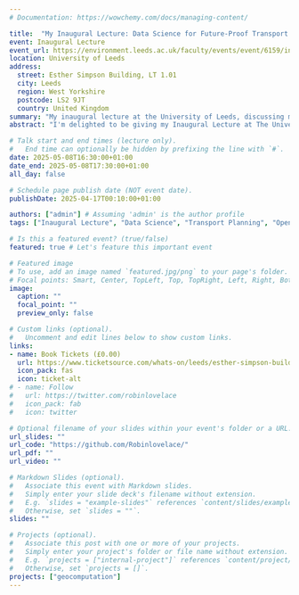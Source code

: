 ```yaml
---
# Documentation: https://wowchemy.com/docs/managing-content/

title:  "My Inaugural Lecture: Data Science for Future-Proof Transport Planning"
event: Inaugural Lecture
event_url: https://environment.leeds.ac.uk/faculty/events/event/6159/inaugural-lecture-professor-robin-lovelace
location: University of Leeds
address:
  street: Esther Simpson Building, LT 1.01
  city: Leeds
  region: West Yorkshire
  postcode: LS2 9JT
  country: United Kingdom
summary: "My inaugural lecture at the University of Leeds, discussing my work using data science for future-proof transport planning, key career milestones, and my open, reproducible research approach."
abstract: "I'm delighted to be giving my Inaugural Lecture at The University of Leeds. I welcome everyone – colleagues, researchers, students, alumni, and visitors – to celebrate this milestone.\n\nIn this lecture, I'll discuss my work developing evidence for effective and future-proof transport planning using data science. I'll cover key methodological, empirical, and applied contributions from my research journey, including:\n\n*   Developing the national Propensity to Cycle Tool ([www.pct.bike](https://www.pct.bike/))\n*   A secondment to the No. 10 Downing Street data science team\n*   Building data capacity at Active Travel England ([plan.activetravelengland.gov.uk](https://plan.activetravelengland.gov.uk/))\n*   Current projects on integrated transport in Portugal ([biclar.tmlmobilidade.pt](https://biclar.tmlmobilidade.pt/)) and the Network Planning Tool for Scotland.\n\nMy approach emphasizes reproducible, open, and verifiable research. I'm passionate about open source software and community building, leading to R packages and books like *Geocomputation with R* ([r.geocompx.org](https://r.geocompx.org)) and *Geocomputation with Python* ([py.geocompx.org](https://py.geocompx.org)).\n\nA hands-on 'Hackathon' will precede the lecture ([details and sign up at itsleeds.github.io/tds](https://itsleeds.github.io/tds/minihack-transport-data)).\n\n**Schedule:**\n*   16:00 – 16:25: Drinks reception (ITS social space)\n*   16:30 – 17:30: Lecture (Esther Simpson room 1.01)\n*   17:30 - 18:00: Refreshments (ITS social space)"

# Talk start and end times (lecture only).
#   End time can optionally be hidden by prefixing the line with `#`.
date: 2025-05-08T16:30:00+01:00
date_end: 2025-05-08T17:30:00+01:00
all_day: false

# Schedule page publish date (NOT event date).
publishDate: 2025-04-17T00:10:00+01:00

authors: ["admin"] # Assuming 'admin' is the author profile
tags: ["Inaugural Lecture", "Data Science", "Transport Planning", "Open Source", "R", "Python", "Geocomputation", "Leeds"]

# Is this a featured event? (true/false)
featured: true # Let's feature this important event

# Featured image
# To use, add an image named `featured.jpg/png` to your page's folder. 
# Focal points: Smart, Center, TopLeft, Top, TopRight, Left, Right, BottomLeft, Bottom, BottomRight.
image:
  caption: ""
  focal_point: ""
  preview_only: false

# Custom links (optional).
#   Uncomment and edit lines below to show custom links.
links:
- name: Book Tickets (£0.00)
  url: https://www.ticketsource.com/whats-on/leeds/esther-simpson-building-lt-1-01/data-science-for-future-proof-transport-planning-inaugural-lecture-by-professor-robin-lovelace/2025-05-08/16:30/t-avnjvar
  icon_pack: fas
  icon: ticket-alt
# - name: Follow
#   url: https://twitter.com/robinlovelace
#   icon_pack: fab
#   icon: twitter

# Optional filename of your slides within your event's folder or a URL.
url_slides: ""
url_code: "https://github.com/Robinlovelace/"
url_pdf: ""
url_video: ""

# Markdown Slides (optional).
#   Associate this event with Markdown slides.
#   Simply enter your slide deck's filename without extension.
#   E.g. `slides = "example-slides"` references `content/slides/example-slides.md`.
#   Otherwise, set `slides = ""`.
slides: ""

# Projects (optional).
#   Associate this post with one or more of your projects.
#   Simply enter your project's folder or file name without extension.
#   E.g. `projects = ["internal-project"]` references `content/project/deep-learning/index.md`.
#   Otherwise, set `projects = []`.
projects: ["geocomputation"] 
---
```


<!-- ![demo](image.png) -->